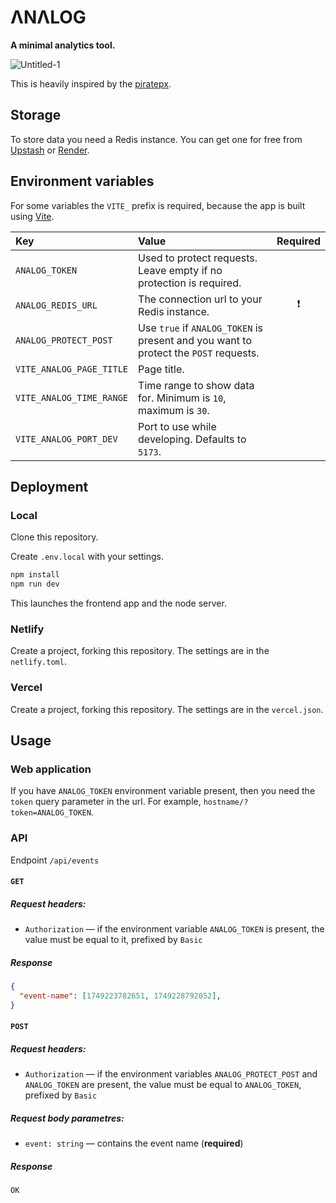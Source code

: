 # ΛNΛLOG
**A minimal analytics tool.**

![Untitled-1](https://github.com/user-attachments/assets/ac2de3d5-d722-4b3e-abc6-4d40a6cb02b6)

This is heavily inspired by the [piratepx](https://piratepx.com).

## Storage
To store data you need a Redis instance. You can get one for free from [Upstash](https://upstash.com) or [Render](https://render.com).

## Environment variables
For some variables the `VITE_` prefix is required, because the app is built using [Vite](https://vite.dev).

| Key  | Value | Required |
| :--- | :--- | :---: |
| `ANALOG_TOKEN` | Used to protect requests. Leave empty if no protection is required.  | |
| `ANALOG_REDIS_URL` | The connection url to your Redis instance. |❗|
| `ANALOG_PROTECT_POST` | Use `true` if `ANALOG_TOKEN` is present and you want to protect the `POST` requests. | |
| `VITE_ANALOG_PAGE_TITLE` | Page title. | |
| `VITE_ANALOG_TIME_RANGE` | Time range to show data for. Minimum is `10`, maximum is `30`. | |
| `VITE_ANALOG_PORT_DEV` | Port to use while developing. Defaults to `5173`. | |

## Deployment
### Local
Clone this repository.

Create `.env.local` with your settings.
```bash
npm install
npm run dev
```
This launches the frontend app and the node server.
### Netlify
Create a project, forking this repository. The settings are in the `netlify.toml`.
### Vercel
Create a project, forking this repository. The settings are in the `vercel.json`.

## Usage
### Web application
If you have `ANALOG_TOKEN` environment variable present, then you need the `token` query parameter in the url. For example, `hostname/?token=ANALOG_TOKEN`.

### API
Endpoint `/api/events`
#### `GET`
##### Request headers:
- `Authorization` — if the environment variable `ANALOG_TOKEN` is present, the value must be equal to it, prefixed by `Basic `
##### Response
```json
{
  "event-name": [1749223782651, 1749228792052],
}
```

#### `POST`
##### Request headers:
- `Authorization` — if the environment variables `ANALOG_PROTECT_POST` and `ANALOG_TOKEN` are present, the value must be equal to `ANALOG_TOKEN`, prefixed by `Basic `
##### Request body parametres:
- `event: string` — contains the event name (**required**)
##### Response
```bash
OK
```
